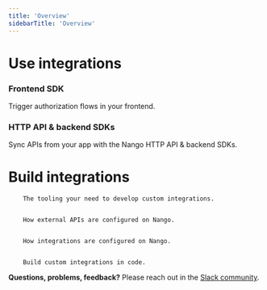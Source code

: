 ```yaml
---
title: 'Overview'
sidebarTitle: 'Overview'
---
```


# Use integrations

### Frontend SDK

Trigger authorization flows in your frontend.


    
    


### HTTP API & backend SDKs

Sync APIs from your app with the Nango HTTP API & backend SDKs.


    
    
    
    
    
    
    
    
    
    
    
    
    
    
    
    




# Build integrations    


    
        The tooling your need to develop custom integrations.
    
    
        How external APIs are configured on Nango.
    
    
        How integrations are configured on Nango.
    
    
        Build custom integrations in code.
    



**Questions, problems, feedback?** Please reach out in the [Slack community](https://nango.dev/slack).

